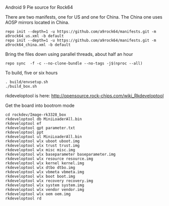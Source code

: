 Android 9 Pie source for Rock64

There are two manifests, one for US and one for China. 
The China one uses AOSP mirrors located in China.

```
repo init --depth=1 -u https://github.com/a9rock64/manifests.git -m a9rock64_us.xml -b default
repo init --depth=1 -u https://github.com/a9rock64/manifests.git -m a9rock64_china.xml -b default
```

Bring the files down using parallel threads, about half an hour

```
repo sync  -f -c --no-clone-bundle --no-tags -j$(nproc --all)
```

To build, five or six hours

```
. build/envsetup.sh
./build_box.sh
```

rkdeveloptool is here: http://opensource.rock-chips.com/wiki_Rkdeveloptool

Get the board into bootrom mode

```
cd rockdev/Image-rk3328_box
rkdeveloptool db MiniLoaderAll.bin
rkdeveloptool ef
rkdeveloptool gpt parameter.txt
rkdeveloptool ppt
rkdeveloptool ul MiniLoaderAll.bin
rkdeveloptool wlx uboot uboot.img
rkdeveloptool wlx trust trust.img
rkdeveloptool wlx misc misc.img
rkdeveloptool wlx baseparameter baseparameter.img
rkdeveloptool wlx resource resource.img
rkdeveloptool wlx kernel kernel.img
rkdeveloptool wlx dtbo dtbo.img
rkdeveloptool wlx vbmeta vbmeta.img
rkdeveloptool wlx boot boot.img
rkdeveloptool wlx recovery recovery.img
rkdeveloptool wlx system system.img
rkdeveloptool wlx vendor vendor.img
rkdeveloptool wlx oem oem.img
rkdeveloptool rd
```

